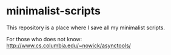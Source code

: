 # minimalist-scripts
This repository is a place where I save all my minimalist scripts.

For those who does not know: http://www.cs.columbia.edu/~nowick/asynctools/
